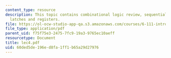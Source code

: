 ```yaml
---
content_type: resource
description: This topic contains combinational logic review, sequential system, flip-flops,
  latches and registers.
file: https://ol-ocw-studio-app-qa.s3.amazonaws.com/courses/6-111-introductory-digital-systems-laboratory-spring-2006/60ded5de196ed8fa1ff1b65a29d27976_lec4.pdf
file_type: application/pdf
parent_uid: f75f75e3-2475-7fc9-19a3-9765ec10aeff
resourcetype: Document
title: lec4.pdf
uid: 60ded5de-196e-d8fa-1ff1-b65a29d27976
---
```

